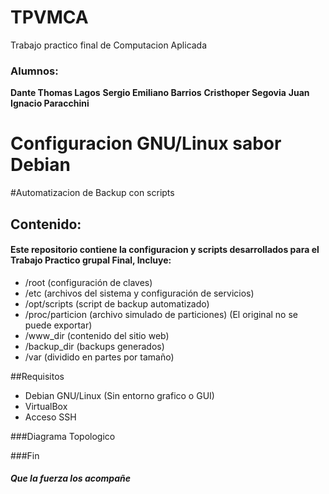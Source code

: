 # TPVMCA
Trabajo practico final de Computacion Aplicada

###  Alumnos:

**Dante Thomas Lagos**
**Sergio Emiliano Barrios**
**Cristhoper Segovia**
**Juan Ignacio Paracchini**


# Configuracion GNU/Linux sabor Debian
#Automatizacion de Backup con scripts

## Contenido:
#### Este repositorio contiene la configuracion y scripts desarrollados para el Trabajo Practico grupal Final, Incluye:

- /root (configuración de claves)
- /etc (archivos del sistema y configuración de servicios)
- /opt/scripts (script de backup automatizado)
- /proc/particion (archivo simulado de particiones) (El original no se puede exportar)
- /www_dir (contenido del sitio web)
- /backup_dir (backups generados)
- /var (dividido en partes por tamaño)

##Requisitos

- Debian GNU/Linux (Sin entorno grafico o GUI)
- VirtualBox
- Acceso SSH

###Diagrama Topologico



###Fin
##### Que la fuerza los acompañe
